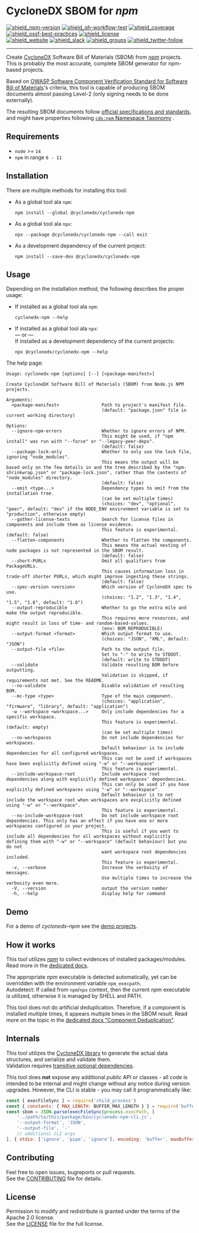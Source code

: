 # CycloneDX SBOM for _npm_

[![shield_npm-version]][link_npm]
[![shield_gh-workflow-test]][link_gh-workflow-test]
[![shield_coverage]][link_codacy]
[![shield_ossf-best-practices]][link_ossf-best-practices]
[![shield_license]][license_file]  
[![shield_website]][link_website]
[![shield_slack]][link_slack]
[![shield_groups]][link_discussion]
[![shield_twitter-follow]][link_twitter]

----

Create [CycloneDX] Software Bill of Materials (SBOM) from _[npm]_ projects.  
This is probably the most accurate, complete SBOM generator for npm-based projects.

Based on [OWASP Software Component Verification Standard for Software Bill of Materials](https://scvs.owasp.org/scvs/v2-software-bill-of-materials/)'s
criteria, this tool is capable of producing SBOM documents almost passing Level-2 (only signing needs to be done externally).

The resulting SBOM documents follow [official specifications and standards](https://github.com/CycloneDX/specification), 
and might have properties following [`cdx:npm` Namespace Taxonomy](https://github.com/CycloneDX/cyclonedx-property-taxonomy/blob/main/cdx/npm.md)
.

## Requirements

* `node` >= `14`
* `npm` in range `6 - 11`

## Installation

There are multiple methods for installing this tool:

* As a global tool ala `npm`:

  ```shell
  npm install --global @cyclonedx/cyclonedx-npm
  ```

* As a global tool ala `npx`:

  ```shell
  npx --package @cyclonedx/cyclonedx-npm --call exit
  ```

* As a development dependency of the current project:

  ```shell
  npm install --save-dev @cyclonedx/cyclonedx-npm
  ```

## Usage

Depending on the installation method, the following describes the proper usage:

* If installed as a global tool ala `npm`:

  ```shell
  cyclonedx-npm --help
  ```

* If installed as a global tool ala `npx`:  
  — or —  
  If installed as a development dependency of the current projects:

  ```shell
  npx @cyclonedx/cyclonedx-npm --help
  ```

The help page:

```text
Usage: cyclonedx-npm [options] [--] [<package-manifest>]

Create CycloneDX Software Bill of Materials (SBOM) from Node.js NPM projects.

Arguments:
  <package-manifest>                Path to project's manifest file.
                                    (default: "package.json" file in current working directory)

Options:
  --ignore-npm-errors               Whether to ignore errors of NPM.
                                    This might be used, if "npm install" was run with "--force" or "--legacy-peer-deps".
                                    (default: false)
  --package-lock-only               Whether to only use the lock file, ignoring "node_modules".
                                    This means the output will be based only on the few details in and the tree described by the "npm-shrinkwrap.json" or "package-lock.json", rather than the contents of "node_modules" directory.
                                    (default: false)
  --omit <type...>                  Dependency types to omit from the installation tree.
                                    (can be set multiple times)
                                    (choices: "dev", "optional", "peer", default: "dev" if the NODE_ENV environment variable is set to "production", otherwise empty)
  --gather-license-texts            Search for license files in components and include them as license evidence.
                                    This feature is experimental. (default: false)
  --flatten-components              Whether to flatten the components.
                                    This means the actual nesting of node packages is not represented in the SBOM result.
                                    (default: false)
  --short-PURLs                     Omit all qualifiers from PackageURLs.
                                    This causes information loss in trade-off shorter PURLs, which might improve ingesting these strings.
                                    (default: false)
  --spec-version <version>          Which version of CycloneDX spec to use.
                                    (choices: "1.2", "1.3", "1.4", "1.5", "1.6", default: "1.6")
  --output-reproducible             Whether to go the extra mile and make the output reproducible.
                                    This requires more resources, and might result in loss of time- and random-based-values.
                                    (env: BOM_REPRODUCIBLE)
  --output-format <format>          Which output format to use.
                                    (choices: "JSON", "XML", default: "JSON")
  --output-file <file>              Path to the output file.
                                    Set to "-" to write to STDOUT.
                                    (default: write to STDOUT)
  --validate                        Validate resulting BOM before outputting.
                                    Validation is skipped, if requirements not met. See the README.
  --no-validate                     Disable validation of resulting BOM.
  --mc-type <type>                  Type of the main component.
                                    (choices: "application", "firmware", "library", default: "application")
  -w --workspace <workspace...>     Only include dependencies for a specific workspace.
                                    This feature is experimental. (default: empty)
                                    (can be set multiple times)
  --no-workspaces                   Do not include dependencies for workspaces.
                                    Default behaviour is to include dependencies for all configured workspaces.
                                    This can not be used if workspaces have been explicitly defined using "-w" or "--workspace"
                                    This feature is experimental.
  --include-workspace-root          Include workspace root dependencies along with explicitly defined workspaces' dependencies.
                                    This can only be used if you have explicitly defined workspaces using "-w" or "--workspace".
                                    Default behaviour is to not include the workspace root when workspaces are excplicitly defined using "-w" or "--workspace".
                                    This feature is experimental.
  --no-include-workspace-root       Do not include workspace root dependencies. This only has an effect if you have one or more workspaces configured in your project.
                                    This is useful if you want to include all dependencies for all workspaces without explicitly defining them with "-w" or "--workspace" (default behaviour) but you do not 
                                    want workspace root dependencies included.
                                    This feature is experimental.
  -v, --verbose                     Increase the verbosity of messages.
                                    Use multiple times to increase the verbosity even more.
  -V, --version                     output the version number
  -h, --help                        display help for command
```

## Demo

For a demo of _cyclonedx-npm_ see the [demo projects][demo_readme].

## How it works

This tool utilizes _[npm]_ to collect evidences of installed packages/modules.
Read more in the [dedicated docs](https://github.com/CycloneDX/cyclonedx-node-npm/tree/main/docs/how.md).

The appropriate _npm_ executable is detected automatically, yet can be overridden with the environment variable `npm_execpath`.  
Autodetect: If called from `npm`/`npx` context, then the current _npm_ executable is utilized, otherwise it is managed by SHELL and PATH.

This tool does not do artificial deduplication.
Therefore, if a component is installed multiple times, it appears multiple times in the SBOM result.
Read more on the topic in the [dedicated docs "Component Deduplication"](https://github.com/CycloneDX/cyclonedx-node-npm/tree/main/docs/component_deduplication.md).

## Internals

This tool utilizes the [CycloneDX library][cyclonedx-library] to generate the actual data structures, and serialize and validate them.  
Validation requires [transitive optional dependencies](https://github.com/CycloneDX/cyclonedx-javascript-library/blob/main/README.md#optional-dependencies).

This tool does **not** expose any additional _public_ API or classes - all code is intended to be internal and might change without any notice during version upgrades.
However, the CLI is stable - you may call it programmatically like:
```javascript
const { execFileSync } = require('child_process')
const { constants: { MAX_LENGTH: BUFFER_MAX_LENGTH } } = require('buffer')
const sbom = JSON.parse(execFileSync(process.execPath, [
    '../path/to/this/package/bin/cyclonedx-npm-cli.js',
    '--output-format', 'JSON',
    '--output-file', '-'
    // additional CLI args
], { stdio: ['ignore', 'pipe', 'ignore'], encoding: 'buffer', maxBuffer: BUFFER_MAX_LENGTH }))
```
## Contributing

Feel free to open issues, bugreports or pull requests.  
See the [CONTRIBUTING][contributing_file] file for details.

## License

Permission to modify and redistribute is granted under the terms of the Apache 2.0 license.  
See the [LICENSE][license_file] file for the full license.

[license_file]: https://github.com/CycloneDX/cyclonedx-node-npm/blob/main/LICENSE
[contributing_file]: https://github.com/CycloneDX/cyclonedx-node-npm/blob/main/CONTRIBUTING.md
[demo_readme]: https://github.com/CycloneDX/cyclonedx-node-npm/blob/main/demo/README.md

[CycloneDX]: https://cyclonedx.org/
[npm]: http://www.npmjs.com/
[cyclonedx-library]: https://www.npmjs.com/package/@cyclonedx/cyclonedx-library

[shield_gh-workflow-test]: https://img.shields.io/github/actions/workflow/status/CycloneDX/cyclonedx-node-npm/nodejs.yml?branch=main&logo=GitHub&logoColor=white "tests"
[shield_ossf-best-practices]: https://img.shields.io/cii/level/6614?label=OpenSSF%20best%20practices "OpenSSF best practices"
[shield_coverage]: https://img.shields.io/codacy/coverage/16b034e5463543008e1cc0e2a3ed7005?logo=Codacy&logoColor=white "test coverage"
[shield_npm-version]: https://img.shields.io/npm/v/%40cyclonedx%2fcyclonedx-npm/latest?label=npm&logo=npm&logoColor=white "npm"
[shield_license]: https://img.shields.io/github/license/CycloneDX/cyclonedx-node-npm?logo=open%20source%20initiative&logoColor=white "license"
[shield_website]: https://img.shields.io/badge/https://-cyclonedx.org-blue.svg "homepage"
[shield_slack]: https://img.shields.io/badge/slack-join-blue?logo=Slack&logoColor=white "slack join"
[shield_groups]: https://img.shields.io/badge/discussion-groups.io-blue.svg "groups discussion"
[shield_twitter-follow]: https://img.shields.io/badge/Twitter-follow-blue?logo=Twitter&logoColor=white "twitter follow"

[link_website]: https://cyclonedx.org/
[link_gh-workflow-test]: https://github.com/CycloneDX/cyclonedx-node-npm/actions/workflows/nodejs.yml?query=branch%3Amain
[link_codacy]: https://app.codacy.com/gh/CycloneDX/cyclonedx-node-npm/dashboard
[link_ossf-best-practices]: https://www.bestpractices.dev/projects/6614
[link_npm]: https://www.npmjs.com/package/@cyclonedx/cyclonedx-npm
[link_slack]: https://cyclonedx.org/slack/invite
[link_discussion]: https://groups.io/g/CycloneDX
[link_twitter]: https://twitter.com/CycloneDX_Spec
